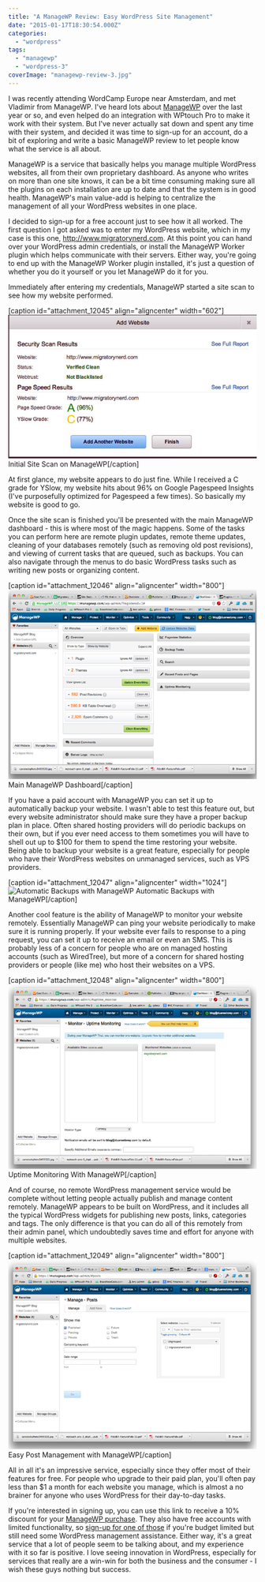 ```yaml
---
title: "A ManageWP Review: Easy WordPress Site Management"
date: "2015-01-17T18:30:54.000Z"
categories: 
  - "wordpress"
tags: 
  - "managewp"
  - "wordpress-3"
coverImage: "managewp-review-3.jpg"
---
```


I was recently attending WordCamp Europe near Amsterdam, and met Vladimir from ManageWP. I've heard lots about [ManageWP](https://managewp.com/?utm_source=A&utm_medium=Link&utm_campaign=A&utm_mrl=1408) over the last year or so, and even helped do an integration with WPtouch Pro to make it work with their system. But I've never actually sat down and spent any time with their system, and decided it was time to sign-up for an account, do a bit of exploring and write a basic ManageWP review to let people know what the service is all about.

ManageWP is a service that basically helps you manage multiple WordPress websites, all from their own proprietary dashboard. As anyone who writes on more than one site knows, it can be a bit time consuming making sure all the plugins on each installation are up to date and that the system is in good health. ManageWP's main value-add is helping to centralize the management of all your WordPress websites in one place.

I decided to sign-up for a free account just to see how it all worked. The first question I got asked was to enter my WordPress website, which in my case is this one, http://www.migratorynerd.com. At this point you can hand over your WordPress admin credentials, or install the ManageWP Worker plugin which helps communicate with their servers. Either way, you're going to end up with the ManageWP Worker plugin installed, it's just a question of whether you do it yourself or you let ManageWP do it for you.

Immediately after entering my credentials, ManageWP started a site scan to see how my website performed.

\[caption id="attachment\_12045" align="aligncenter" width="602"\]![Initial Site Scan on ManageWP](images/managewp-review-1.jpg) Initial Site Scan on ManageWP\[/caption\]

At first glance, my website appears to do just fine. While I received a C grade for YSlow, my website hits about 96% on Google Pagespeed Insights (I've purposefully optimized for Pagespeed a few times). So basically my website is good to go.

Once the site scan is finished you'll be presented with the main ManageWP dashboard - this is where most of the magic happens. Some of the tasks you can perform here are remote plugin updates, remote theme updates, cleaning of your databases remotely (such as removing old post revisions), and viewing of current tasks that are queued, such as backups. You can also navigate through the menus to do basic WordPress tasks such as writing new posts or organizing content.

\[caption id="attachment\_12046" align="aligncenter" width="800"\]![Main ManageWP Dashboard](images/managewp-review-3.jpg) Main ManageWP Dashboard\[/caption\]

If you have a paid account with ManageWP you can set it up to automatically backup your website. I wasn't able to test this feature out, but every website administrator should make sure they have a proper backup plan in place. Often shared hosting providers will do periodic backups on their own, but if you ever need access to them sometimes you will have to shell out up to $100 for them to spend the time restoring your website. Being able to backup your website is a great feature, especially for people who have their WordPress websites on unmanaged services, such as VPS providers.

\[caption id="attachment\_12047" align="aligncenter" width="1024"\]![Automatic Backups with ManageWP](images/managewp-review-4-1024x781.jpg) Automatic Backups with ManageWP\[/caption\]

Another cool feature is the ability of ManageWP to monitor your website remotely. Essentially ManageWP can ping your website periodically to make sure it is running properly. If your website ever fails to response to a ping request, you can set it up to receive an email or even an SMS. This is probably less of a concern for people who are on managed hosting accounts (such as WiredTree), but more of a concern for shared hosting providers or people (like me) who host their websites on a VPS.

\[caption id="attachment\_12048" align="aligncenter" width="800"\]![Uptime Monitoring With ManageWP](images/managewp-review-5.jpg) Uptime Monitoring With ManageWP\[/caption\]

And of course, no remote WordPress management service would be complete without letting people actually publish and manage content remotely. ManageWP appears to be built on WordPress, and it includes all the typical WordPress widgets for publishing new posts, links, categories and tags. The only difference is that you can do all of this remotely from their admin panel, which undoubtedly saves time and effort for anyone with multiple websites.

\[caption id="attachment\_12049" align="aligncenter" width="800"\]![Easy Post Management with ManageWP](images/managewp-review-6.jpg) Easy Post Management with ManageWP\[/caption\]

All in all it's an impressive service, especially since they offer most of their features for free. For people who upgrade to their paid plan, you'll often pay less than $1 a month for each website you manage, which is almost a no brainer for anyone who uses WordPress for their day-to-day tasks.

If you're interested in signing up, you can use this link to receive a 10% discount for your [ManageWP purchase](https://managewp.com/?utm_source=A&utm_medium=Link&utm_campaign=A&utm_mrl=1408). They also have free accounts with limited functionality, so [sign-up for one of those](https://managewp.com/?utm_source=A&utm_medium=Link&utm_campaign=A&utm_mrl=1408) if you're budget limited but still need some WordPress management assistance. Either way, it's a great service that a lot of people seem to be talking about, and my experience with it so far is positive. I love seeing innovation in WordPress, especially for services that really are a win-win for both the business and the consumer - I wish these guys nothing but success.
